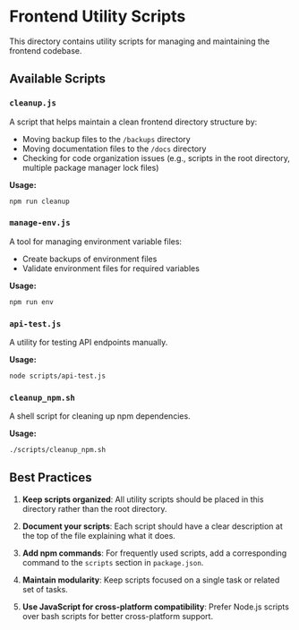 # Frontend Utility Scripts

This directory contains utility scripts for managing and maintaining the frontend codebase.

## Available Scripts

### `cleanup.js`

A script that helps maintain a clean frontend directory structure by:
- Moving backup files to the `/backups` directory
- Moving documentation files to the `/docs` directory
- Checking for code organization issues (e.g., scripts in the root directory, multiple package manager lock files)

**Usage:**
```bash
npm run cleanup
```

### `manage-env.js`

A tool for managing environment variable files:
- Create backups of environment files
- Validate environment files for required variables

**Usage:**
```bash
npm run env
```

### `api-test.js`

A utility for testing API endpoints manually.

**Usage:**
```bash
node scripts/api-test.js
```

### `cleanup_npm.sh`

A shell script for cleaning up npm dependencies.

**Usage:**
```bash
./scripts/cleanup_npm.sh
```

## Best Practices

1. **Keep scripts organized**: All utility scripts should be placed in this directory rather than the root directory.

2. **Document your scripts**: Each script should have a clear description at the top of the file explaining what it does.

3. **Add npm commands**: For frequently used scripts, add a corresponding command to the `scripts` section in `package.json`.

4. **Maintain modularity**: Keep scripts focused on a single task or related set of tasks.

5. **Use JavaScript for cross-platform compatibility**: Prefer Node.js scripts over bash scripts for better cross-platform support. 